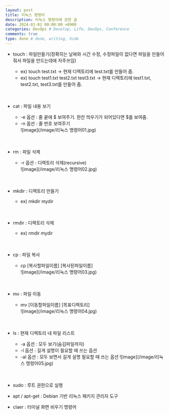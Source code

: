 ```yaml
---
layout: post
title: 리눅스 명령어
description: 리눅스 명령어에 관한 글
date: 2024-01-01 00:00:00 +0900
categories: DevOps # Develop, Life, DevOps, Conference
comments: true
type: done # done, writing, hide
---
```


- touch : 파일만들기(정확히는 날짜와 시간 수정, 수정파일이 없다면 파일을 만들어줘서 파일을 만드는데에 자주쓰임)
  - ex) touch test.txt -> 현재 디렉토리에 test.txt를 만들어 줌.
  - ex) touch test1.txt test2.txt test3.txt -> 현재 디렉토리에 test1.txt, test2.txt, test3.txt를 만들어 줌.
    <br><br><br>
- cat : 파일 내용 보기
  - -e 옵션 : 줄 끝에 $ 보여주기. 한칸 띄우기가 되어있다면 $를 보여줌.
  - -n 옵션 : 줄 번호 보여주기  
    ![image](/image/리눅스 명령어01.jpg)
    <br><br><br>
- rm : 파일 삭제
  - -r 옵션 : 디렉토리 삭제(recursive)  
    ![image](/image/리눅스 명령어02.jpg)
    <br><br><br>
- mkdir : 디렉토리 만들기
  - ex) mkdir mydir
    <br><br><br>
- rmdir : 디렉토리 삭제
  - ex) rmdir mydir
    <br><br><br>
- cp : 파일 복사
  - cp [복사할파일이름] [복사된파일이름]  
    ![image](/image/리눅스 명령어03.jpg)
    <br><br><br>
- mv : 파일 이동
  - mv [이동할파일이름] [목표디렉토리]  
    ![image](/image/리눅스 명령어04.jpg)
    <br><br><br>
- ls : 현재 디렉토리 내 파일 리스트

  - -a 옵션 : 모두 보기(숨김파일까지)
  - -l 옵션 : 길게 설명이 필요할 때 쓰는 옵션
  - -al 옵션 : 모두 보면서 길게 설명 필요할 때 쓰는 옵션
    ![image](/image/리눅스 명령어05.jpg)
    <br><br><br>

- sudo : 루트 권한으로 실행
- apt / apt-get : Debian 기반 리눅스 패키지 관리자 도구
- claer : 터미널 화면 비우기 명령어
